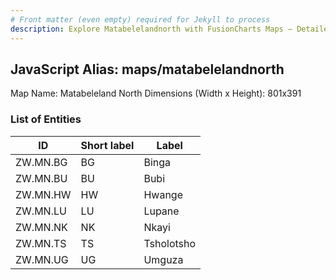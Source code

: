 ```yaml
---
# Front matter (even empty) required for Jekyll to process
description: Explore Matabelelandnorth with FusionCharts Maps – Detailed features for seamless integration. Try now & enhance your data visualization today! 
---
```


## JavaScript Alias: maps/matabelelandnorth

Map Name: Matabeleland North
Dimensions (Width x Height): 801x391





### List of Entities

ID | Short label | Label
---|---|---|
ZW.MN.BG|BG|Binga
ZW.MN.BU|BU|Bubi
ZW.MN.HW|HW|Hwange
ZW.MN.LU|LU|Lupane
ZW.MN.NK|NK|Nkayi
ZW.MN.TS|TS|Tsholotsho
ZW.MN.UG|UG|Umguza